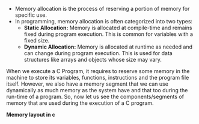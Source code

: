 
- Memory allocation is the process of reserving a portion of memory for specific use.
- In programming, memory allocation is often categorized into two types:
    - **Static Allocation:** Memory is allocated at compile-time and remains fixed during program execution. This is common for variables with a fixed size.
    - **Dynamic Allocation:** Memory is allocated at runtime as needed and can change during program execution. This is used for data structures like arrays and objects whose size may vary.


When we execute a C Program, it requires to reserve some memory in the machine to store its variables, functions, instructions and the program file itself. However, we also have a memory segment that we can use dynamically as much memory as the system have and that too during the run-time of a program. So, now let us see the components/segments of memory that are used during the execution of a C program.

<b>Memory layout in c</b>
